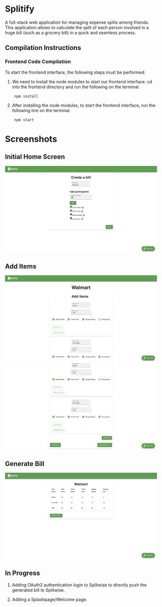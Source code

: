# Splitify
A full-stack web application for managing expense splits among friends. This application allows to calculate the split of each person involved in a huge bill (such as a grocery bill) in a quick and seamless process.


## Compilation Instructions

### **Frontend Code Compilation**

To start the frontend interface, the following steps must be performed.

1. We need to install the node modules to start our frontend interface. cd into the frontend directory and run the following on the terminal.
    
        npm install

2. After installing the node modules, to start the frontend interface, run the following line on the terminal.

        npm start

# Screenshots

## Initial Home Screen

![Initial Homescreen](/screenshots/Initial%20Homescreen.png)

## Add Items

![Add Items - 1](/screenshots/Add%20Items%20-%201.png)
![Add Items - 2](/screenshots/Add%20Items%20-%202.png)

## Generate Bill

![Generate Bill](/screenshots/Generate%20Bill.png)

## In Progress

1. Adding OAuth2 authentication login to Splitwise to directly push the generated bill to Splitwise.

2. Adding a Splashpage/Welcome page.